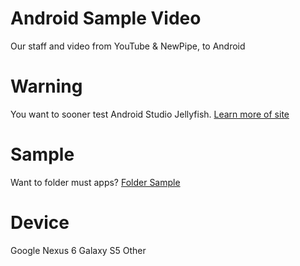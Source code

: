 # Android Sample Video
Our staff and video from YouTube &amp; NewPipe, to Android
# Warning
You want to sooner test Android Studio Jellyfish. [Learn more of site](https://developer.android.com/studio)
# Sample
Want to folder must apps? [Folder Sample](https://github.com/mikedev-compose/video-sample/tree/main/Sample%20Apps)
# Device
Google Nexus 6
Galaxy S5
Other
